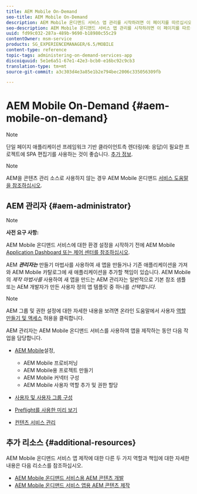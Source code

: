 ```yaml
---
title: AEM Mobile On-Demand
seo-title: AEM Mobile On-Demand
description: AEM Mobile 온디맨드 서비스 앱 관리를 시작하려면 이 페이지를 따르십시오. 온디맨드 서비스용 AEM 관리자의 역할과 책임에 대한 개요를 제공합니다.
seo-description: AEM Mobile 온디맨드 서비스 앱 관리를 시작하려면 이 페이지를 따르십시오. 온디맨드 서비스용 AEM 관리자의 역할과 책임에 대한 개요를 제공합니다.
uuid: fd99c032-287a-489b-9690-b18980c55c29
contentOwner: msm-service
products: SG_EXPERIENCEMANAGER/6.5/MOBILE
content-type: reference
topic-tags: administering-on-demand-services-app
discoiquuid: 5e1e6a51-67e1-42e3-bcb0-e16bc92c9cb3
translation-type: tm+mt
source-git-commit: a3c303d4e3a85e1b2e794bec2006c335056309fb

---
```



# AEM Mobile On-Demand {#aem-mobile-on-demand}

>[!NOTE]
>
>단일 페이지 애플리케이션 프레임워크 기반 클라이언트측 렌더링(예: 응답)이 필요한 프로젝트에 SPA 편집기를 사용하는 것이 좋습니다. [추가 정보](/help/sites-developing/spa-overview.md).

>[!NOTE]
>
>AEM을 콘텐츠 관리 소스로 사용하지 않는 경우 AEM Mobile 온디맨드 [서비스 도움말을 참조하십시오](https://helpx.adobe.com/digital-publishing-solution/topics.html).

## AEM 관리자 {#aem-administrator}

>[!NOTE]
>
>**사전 요구 사항:**
>
>AEM Mobile 온디맨드 서비스에 대한 환경 설정을 시작하기 전에 AEM Mobile [Application Dashboard 또는 제어 센터를 참조하십시오](/help/mobile/mobile-apps-ondemand-application-dashboard.md).

AEM ***관리자는*** 만들기 마법사를 사용하여 새 앱을 만들거나 기존 애플리케이션을 가져와 AEM Mobile 카탈로그에 새 애플리케이션을 추가할 책임이 있습니다. AEM Mobile의 *제작 마법사를* 사용하여 새 앱을 만드는 AEM 관리자는 일반적으로 기본 참조 샘플 또는 AEM 개발자가 만든 사용자 정의 앱 템플릿 중 하나를 *선택합니다.*

>[!NOTE]
>
>AEM 그룹 및 권한 설정에 대한 자세한 내용을 보려면 온라인 도움말에서 사용자 [역할 만들기 및 액세스](https://helpx.adobe.com/digital-publishing-solution/help/account-admin-dps.html) 허용을 클릭합니다.

AEM 관리자는 AEM Mobile 온디맨드 서비스를 사용하여 앱을 제작하는 동안 다음 작업을 담당합니다.

* [AEM Mobile](/help/mobile/aem-mobile-setup.md)설정,

   * AEM Mobile 프로비저닝
   * AEM Mobile용 프로젝트 만들기
   * AEM Mobile 커넥터 구성
   * AEM Mobile 사용자 역할 추가 및 권한 할당

* [사용자 및 사용자 그룹 구성](/help/mobile/aem-mobile-configure-users.md)
* [Preflight를 사용한 미리 보기](/help/mobile/aem-mobile-manage-ondemand-services.md)
* [컨텐츠 서비스 관리](//help/mobile/developing-content-services.md)

## 추가 리소스 {#additional-resources}

AEM Mobile 온디맨드 서비스 앱 제작에 대한 다른 두 가지 역할과 책임에 대한 자세한 내용은 다음 리소스를 참조하십시오.

* [AEM Mobile 온디맨드 서비스용 AEM 콘텐츠 개발](/help/mobile/aem-mobile-on-demand.md)
* [AEM Mobile 온디맨드 서비스 앱용 AEM 콘텐츠 제작](/help/mobile/mobile-apps-ondemand.md)
